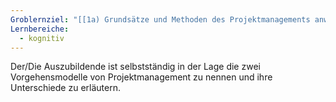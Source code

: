 ```yaml
---
Groblernziel: "[[1a) Grundsätze und Methoden des Projektmanagements anwenden]]"
Lernbereiche:
  - kognitiv
---
```

Der/Die Auszubildende ist selbstständig in der Lage die zwei Vorgehensmodelle von Projektmanagement zu nennen und ihre Unterschiede zu erläutern.
